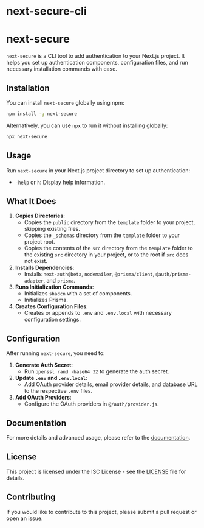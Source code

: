 # next-secure-cli

# next-secure

`next-secure` is a CLI tool to add authentication to your Next.js project. It helps you set up authentication components, configuration files, and run necessary installation commands with ease.

## Installation

You can install `next-secure` globally using npm:

```bash
npm install -g next-secure
```

Alternatively, you can use `npx` to run it without installing globally:

```bash
npx next-secure
```

## Usage

Run `next-secure` in your Next.js project directory to set up authentication:

- `-help` or `h`: Display help information.

## What It Does

1. **Copies Directories**:
    - Copies the `public` directory from the `template` folder to your project, skipping existing files.
    - Copies the `_schemas` directory from the `template` folder to your project root.
    - Copies the contents of the `src` directory from the `template` folder to the existing `src` directory in your project, or to the root if `src` does not exist.
2. **Installs Dependencies**:
    - Installs `next-auth@beta`, `nodemailer`, `@prisma/client`, `@auth/prisma-adapter`, and `prisma`.
3. **Runs Initialization Commands**:
    - Initializes `shadcn` with a set of components.
    - Initializes Prisma.
4. **Creates Configuration Files**:
    - Creates or appends to `.env` and `.env.local` with necessary configuration settings.

## Configuration

After running `next-secure`, you need to:

1. **Generate Auth Secret**:
    - Run `openssl rand -base64 32` to generate the auth secret.
2. **Update `.env` and `.env.local`**:
    - Add OAuth provider details, email provider details, and database URL to the respective `.env` files.
3. **Add OAuth Providers**:
    - Configure the OAuth providers in `@/auth/provider.js`.

## Documentation

For more details and advanced usage, please refer to the [documentation](https://github.com/Decodam/nextsecure#readme).

## License

This project is licensed under the ISC License - see the [LICENSE](https://www.notion.so/LICENSE) file for details.

## Contributing

If you would like to contribute to this project, please submit a pull request or open an issue.
